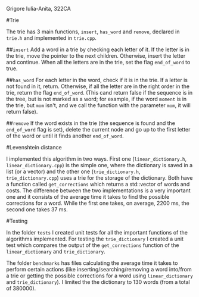 Grigore Iulia-Anita, 322CA

#Trie

The trie has 3 main functions, `insert`, `has_word` and `remove`, declared in `trie.h`
and implemented in `trie.cpp`.

##`insert`
Add a word in a trie by checking each letter of it. If the letter is in the trie, move the
pointer to the next children. Otherwise, insert the letter and continue. When all the letters
are in the trie, set the flag `end_of_word` to true.

##`has_word`
For each letter in the word, check if it is in the trie. If a letter is not found in it, return.
Otherwise, if all the letter are in the right order in the trie, return the flag `end_of_word`.
(This cand return false if the sequence is in the tree, but is not marked as a word; for example,
if the word `moment` is in the trie, but `mom` isn't, and we call the function with the parameter 
`mom`, it will return false).

##`remove`
If the word exists in the trie (the sequence is found and the `end_of_word` flag is set),
delete the current node and go up to the first letter of the word or until it finds
another `end_of_word`.

#Levenshtein distance

I implemented this algorithm in two ways. First one (`linear_dictionary.h`, 
`linear_dictionary.cpp`) is the simple one, where the dictionary is saved in a list
(or a vector) and the other one (`trie_dictionary.h`, `trie_dictionary.cpp`) uses a
trie for the storage of the dictionary. Both have a function called `get_corrections`
which returns a std::vector of words and costs. The difference between the two
implementations is a very important one and it consists of the average time it takes to
find the possible corrections for a word. While the first one takes, on average, 
2200 ms, the second one takes 37 ms.

#Testing

In the folder `tests` I created unit tests for all the important functions of the 
algorithms implemented. For testing the `trie_dictionary` I created a unit test
which compares the output of the `get_corrections` function of the `linear_dictionary`
and `trie_dictionary`.

The folder `benchmarks` has files calculating the average time it takes to perform certain
actions (like inserting/searching/removing a word into/from a trie or getting the possible
corrections for a word using `linear_dictionary` and `trie_dictionary`). I limited the
the dictionary to 130 words (from a total of 380000).
